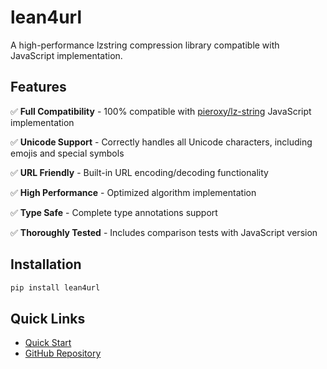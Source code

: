 # lean4url

A high-performance lzstring compression library compatible with JavaScript implementation.

## Features

✅ **Full Compatibility** - 100% compatible with [pieroxy/lz-string](https://github.com/pieroxy/lz-string) JavaScript implementation

✅ **Unicode Support** - Correctly handles all Unicode characters, including emojis and special symbols

✅ **URL Friendly** - Built-in URL encoding/decoding functionality

✅ **High Performance** - Optimized algorithm implementation

✅ **Type Safe** - Complete type annotations support

✅ **Thoroughly Tested** - Includes comparison tests with JavaScript version

## Installation

```bash
pip install lean4url
```

## Quick Links

- [Quick Start](getting-started/quickstart.md)
- [GitHub Repository](https://github.com/rexwzh/lean4url)